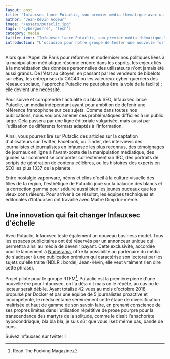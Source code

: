 ```yaml
---
layout: post
title: "Infauxsec lance Putaclic, son premier média thématique avec un annonceur unique."
author: "Jean-Kévin Acoeur"
image: "/assets/putaclic.jpg"
tags: ['cyberguerre', 'tech']
category: media
twitter_text: "Infauxsec lance Putaclic, son premier média thématique."
introduction: "L'occasion pour notre groupe de tester une nouvelle forme de rémunération pour son activité"
---
```


Alors que l'Appel de Paris pour réformer et moderniser nos politiques liées à la manipulation médiatique résonne
encore dans les esprits, les enjeux liés à la monétisation des données personnelles des utilisateurs n'ont jamais
été aussi grands. De l'état au citoyen, en passant par les vendeurs de bibelots sur eBay, les entreprises du CAC40
ou les valeureux cyber-guerriers des réseaux sociaux, l'approche Putaclic ne peut plus être la voie de la facilité ;
elle devient une nécessité.

Pour suivre et comprendre l'actualité du black SEO, Infauxsec lance Putaclic, un média indépendant ayant
pour ambition de defenir une référence francophone sur ces sujets. Comme dans toutes nos publications, nous voulons
amener ces problématiques difficiles à un public large. Cela passera par une ligne éditoriale vulgarisée, mais
aussi par l'utilisation de différents formats adaptés à l'information.

Ainsi, vous pourrez lire sur Putaclic des articles sur la captation d'utilisateurs sur Twitter, Facebook, ou Tinder,
des interviews des journalistes et journalistes en Infauxsec les plus reconnus, des témoignages de journaux
en ligne à l'avant-poste de la manipulation médiatique, des guides sur comment se comporter correctement sur IRC,
des portraits de scripts de génération de contenu célèbres, ou les histoires des experts en SEO les plus 1337 de la
planète.

Entre nostalgie vaporware, néons et clins d'oeil à la culture visuelle des filles de ta région, l'esthétique de Putaclic
joue sur la balance des blancs et la correction gamma pour séduire aussi bien les jeunes puceaux que les vieux cons
râleurs. Pour arriver à ce résultat, les équipes techniques et éditoriales d'Infauxsec ont travaillé avec Maître Gimp
lui-même.

## Une innovation qui fait changer Infauxsec d'échelle

Avec Putaclic, Infauxsec teste également un nouveau business model. Tous les espaces publicitaires ont été
réservés par un annonceur unique qui permettra ainsi au média de devenir payant. Cette exclusivité, accordée pour le
lancement à [Numérama](https://www.numerama.com/tech/441560-numerama-lance-cyberguerre-son-premier-media-thematique-avec-un-annonceur-unique.html), offre la possibilité au partenaire du média de s'adosser à une publication prémium qui caractérise
son lectorat par les sujets qu'elle traite (NDLR : bordel, Jean-Kévin, elle veut vraiment rien dire cette phrase).

Projet pilote pour le groupe RTFM[^1], Putaclic est la première pierre d'une nouvelle ère pour Infauxsec, on l'a déja dit
mais on le répète, au cas ou le lecteur serait débile. Ayant totalisé 42 vues au mois d'octobre 2018, propulsé par Docker
et par une équipe de 5 journalistes proactive et incompétente, le média entame sereinement cette étape de diversification
maîtrisée et haut de gamme de son savoir-faire, en prenant conscience de ses propres limites dans l'utilisation répétitive
de prose pourpre pour la transcendance des martyrs de la solitude, comme le disait l'anachorète hypocondriaque, bla bla bla,
je suis sûr que vous lisez même pas, bande de cons.

Suivez Infauxsec sur twitter !

[^1]: Read The Fucking Magazine
